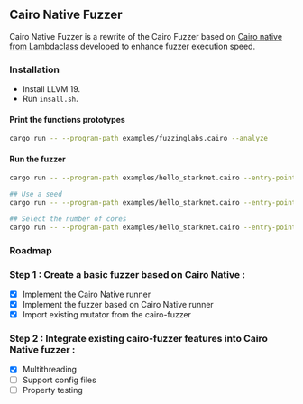 ## Cairo Native Fuzzer

Cairo Native Fuzzer is a rewrite of the Cairo Fuzzer based on [Cairo native from Lambdaclass](https://github.com/lambdaclass/cairo_native) developed to enhance fuzzer execution speed.

### Installation 

- Install LLVM 19.
- Run `insall.sh`.

#### Print the functions prototypes

```sh
cargo run -- --program-path examples/fuzzinglabs.cairo --analyze
```

#### Run the fuzzer

```sh
cargo run -- --program-path examples/hello_starknet.cairo --entry-point hello_starknet::hello_starknet::Echo::__wrapper__echo

## Use a seed
cargo run -- --program-path examples/hello_starknet.cairo --entry-point hello_starknet::hello_starknet::Echo::__wrapper__echo --seed 42

## Select the number of cores
cargo run -- --program-path examples/hello_starknet.cairo --entry-point hello_starknet::hello_starknet::Echo::__wrapper__echo --cores 8
```

### Roadmap 

### Step 1 : Create a basic fuzzer based on Cairo Native : 
- [x] Implement the Cairo Native runner
- [x] Implement the fuzzer based on Cairo Native runner
- [x] Import existing mutator from the cairo-fuzzer

### Step 2 : Integrate existing cairo-fuzzer features into Cairo Native fuzzer : 
- [x] Multithreading
- [ ] Support config files
- [ ] Property testing
